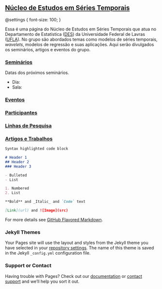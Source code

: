 ## [Núcleo de Estudos em Séries Temporais](#)

@settings {
  font-size: 100;
}

Essa é uma página do Núcleo de Estudos em Séries Temporais que atua no Departamento de Estatística ([DES](http://www.des.ufla.br/)) da Universidade Federal de Lavras ([UFLA](https://ufla.br/)). No grupo são abordados temas como modelos de séries temporais, *wavelets*, modelos de regressão e suas aplicações. Aqui serão divulgados os seminários, artigos e eventos do grupo.

### [Seminários](#)

Datas dos próximos seminários.

- Dia:
- Sala:

### [Eventos](#)
### [Participantes](#)
### [Linhas de Pesquisa](#)
### [Artigos e Trabalhos](#)


```markdown
Syntax highlighted code block

# Header 1
## Header 2
### Header 3

- Bulleted
- List

1. Numbered
2. List

**Bold** and _Italic_ and `Code` text

[Link](url) and ![Image](src)
```

For more details see [GitHub Flavored Markdown](https://guides.github.com/features/mastering-markdown/).

### Jekyll Themes

Your Pages site will use the layout and styles from the Jekyll theme you have selected in your [repository settings](https://github.com/luizotaviopala/grupo_pesquisa/settings). The name of this theme is saved in the Jekyll `_config.yml` configuration file.

### Support or Contact

Having trouble with Pages? Check out our [documentation](https://help.github.com/categories/github-pages-basics/) or [contact support](https://github.com/contact) and we’ll help you sort it out.
